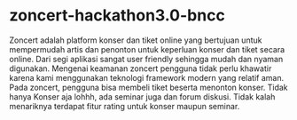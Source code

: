 # zoncert-hackathon3.0-bncc
Zoncert adalah platform konser dan tiket online yang bertujuan untuk mempermudah artis dan penonton untuk keperluan konser dan tiket secara online. Dari segi aplikasi sangat user friendly sehingga mudah dan nyaman digunakan. Mengenai keamanan zoncert pengguna tidak perlu khawatir karena kami menggunakan teknologi framework modern yang relatif aman. Pada zoncert, pengguna bisa membeli tiket beserta menonton konser. Tidak hanya Konser aja lohhh, ada seminar juga dan forum diskusi. Tidak kalah menariknya terdapat fitur rating untuk konser maupun seminar.
